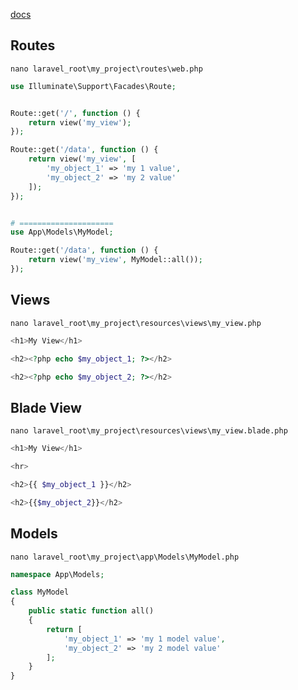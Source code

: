 [docs](https://laravel.com/docs/9.x/routing)

## Routes

`nano laravel_root\my_project\routes\web.php`

```php
use Illuminate\Support\Facades\Route;


Route::get('/', function () {
    return view('my_view');
});

Route::get('/data', function () {
    return view('my_view', [
        'my_object_1' => 'my 1 value',
        'my_object_2' => 'my 2 value'
    ]);
});


# =====================
use App\Models\MyModel;

Route::get('/data', function () {
    return view('my_view', MyModel::all());
});
```

## Views

`nano laravel_root\my_project\resources\views\my_view.php`

```php
<h1>My View</h1>

<h2><?php echo $my_object_1; ?></h2>

<h2><?php echo $my_object_2; ?></h2>
```

## Blade View

`nano laravel_root\my_project\resources\views\my_view.blade.php`

```php
<h1>My View</h1>

<hr>

<h2>{{ $my_object_1 }}</h2>

<h2>{{$my_object_2}}</h2>
```

## Models

`nano laravel_root\my_project\app\Models\MyModel.php`

```php
namespace App\Models;

class MyModel
{
    public static function all()
    {
        return [
            'my_object_1' => 'my 1 model value',
            'my_object_2' => 'my 2 model value'
        ];
    }
}
```

##

```php

```

##

```php

```

##

```php

```
